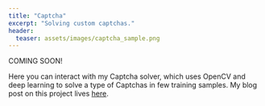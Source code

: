 ```yaml
---
title: "Captcha"
excerpt: "Solving custom captchas."
header:
  teaser: assets/images/captcha_sample.png
---
```


COMING SOON!

Here you can interact with my Captcha solver, which uses OpenCV and deep learning to solve a type of Captchas in few training samples. My blog post on this project lives [here](https://evanaze.github.io/Captcha-Image-Solver/).